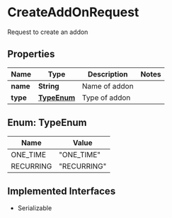

# CreateAddOnRequest

Request to create an addon

## Properties

| Name | Type | Description | Notes |
|------------ | ------------- | ------------- | -------------|
|**name** | **String** | Name of addon |  |
|**type** | [**TypeEnum**](#TypeEnum) | Type of addon |  |



## Enum: TypeEnum

| Name | Value |
|---- | -----|
| ONE_TIME | &quot;ONE_TIME&quot; |
| RECURRING | &quot;RECURRING&quot; |


## Implemented Interfaces

* Serializable


